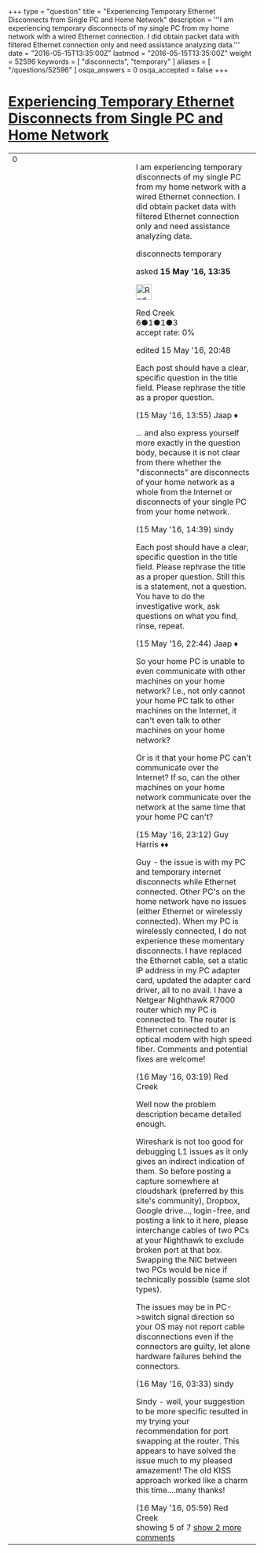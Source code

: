 +++
type = "question"
title = "Experiencing Temporary Ethernet Disconnects from Single PC and Home Network"
description = '''I am experiencing temporary disconnects of my single PC from my home network with a wired Ethernet connection. I did obtain packet data with filtered Ethernet connection only and need assistance analyzing data.'''
date = "2016-05-15T13:35:00Z"
lastmod = "2016-05-15T13:35:00Z"
weight = 52596
keywords = [ "disconnects", "temporary" ]
aliases = [ "/questions/52596" ]
osqa_answers = 0
osqa_accepted = false
+++

<div class="headNormal">

# [Experiencing Temporary Ethernet Disconnects from Single PC and Home Network](/questions/52596/experiencing-temporary-ethernet-disconnects-from-single-pc-and-home-network)

</div>

<div id="main-body">

<div id="askform">

<table id="question-table" style="width:100%;"><colgroup><col style="width: 50%" /><col style="width: 50%" /></colgroup><tbody><tr class="odd"><td style="width: 30px; vertical-align: top"><div class="vote-buttons"><div id="post-52596-score" class="post-score" title="current number of votes">0</div><div id="favorite-count" class="favorite-count"></div></div></td><td><div id="item-right"><div class="question-body"><p>I am experiencing temporary disconnects of my single PC from my home network with a wired Ethernet connection. I did obtain packet data with filtered Ethernet connection only and need assistance analyzing data.</p></div><div id="question-tags" class="tags-container tags">disconnects temporary</div><div id="question-controls" class="post-controls"></div><div class="post-update-info-container"><div class="post-update-info post-update-info-user"><p>asked <strong>15 May '16, 13:35</strong></p><img src="https://secure.gravatar.com/avatar/5f4ec1f4c4fda7788da676227b8d6676?s=32&amp;d=identicon&amp;r=g" class="gravatar" width="32" height="32" alt="Red%20Creek&#39;s gravatar image" /><p>Red Creek<br />
<span class="score" title="6 reputation points">6</span><span title="1 badges"><span class="badge1">●</span><span class="badgecount">1</span></span><span title="1 badges"><span class="silver">●</span><span class="badgecount">1</span></span><span title="3 badges"><span class="bronze">●</span><span class="badgecount">3</span></span><br />
<span class="accept_rate" title="Rate of the user&#39;s accepted answers">accept rate:</span> <span title="Red Creek has no accepted answers">0%</span></p></div><div class="post-update-info post-update-info-edited"><p>edited 15 May '16, 20:48</p></div></div><div id="comments-container-52596" class="comments-container"><span id="52597"></span><div id="comment-52597" class="comment"><div id="post-52597-score" class="comment-score"></div><div class="comment-text"><p>Each post should have a clear, specific question in the title field. Please rephrase the title as a proper question.</p></div><div id="comment-52597-info" class="comment-info"><span class="comment-age">(15 May '16, 13:55)</span> Jaap ♦</div></div><span id="52601"></span><div id="comment-52601" class="comment"><div id="post-52601-score" class="comment-score"></div><div class="comment-text"><p>... and also express yourself more exactly in the question body, because it is not clear from there whether the "disconnects" are disconnects of your home network as a whole from the Internet or disconnects of your single PC from your home network.</p></div><div id="comment-52601-info" class="comment-info"><span class="comment-age">(15 May '16, 14:39)</span> sindy</div></div><span id="52604"></span><div id="comment-52604" class="comment"><div id="post-52604-score" class="comment-score"></div><div class="comment-text"><p>Each post should have a clear, specific question in the title field. Please rephrase the title as a proper question. Still this is a statement, not a question. You have to do the investigative work, ask questions on what you find, rinse, repeat.</p></div><div id="comment-52604-info" class="comment-info"><span class="comment-age">(15 May '16, 22:44)</span> Jaap ♦</div></div><span id="52606"></span><div id="comment-52606" class="comment"><div id="post-52606-score" class="comment-score"></div><div class="comment-text"><p>So your home PC is unable to even communicate with other machines on your home network? I.e., not only cannot your home PC talk to other machines on the Internet, it can't even talk to other machines on your home network?</p><p>Or is it that your home PC can't communicate over the Internet? If so, can the other machines on your home network communicate over the network at the same time that your home PC can't?</p></div><div id="comment-52606-info" class="comment-info"><span class="comment-age">(15 May '16, 23:12)</span> Guy Harris ♦♦</div></div><span id="52612"></span><div id="comment-52612" class="comment"><div id="post-52612-score" class="comment-score"></div><div class="comment-text"><p>Guy - the issue is with my PC and temporary internet disconnects while Ethernet connected. Other PC's on the home network have no issues (either Ethernet or wirelessly connected). When my PC is wirelessly connected, I do not experience these momentary disconnects. I have replaced the Ethernet cable, set a static IP address in my PC adapter card, updated the adapter card driver, all to no avail. I have a Netgear Nighthawk R7000 router which my PC is connected to. The router is Ethernet connected to an optical modem with high speed fiber. Comments and potential fixes are welcome!</p></div><div id="comment-52612-info" class="comment-info"><span class="comment-age">(16 May '16, 03:19)</span> Red Creek</div></div><span id="52613"></span><div id="comment-52613" class="comment not_top_scorer"><div id="post-52613-score" class="comment-score"></div><div class="comment-text"><p>Well now the problem description became detailed enough.</p><p>Wireshark is not too good for debugging L1 issues as it only gives an indirect indication of them. So before posting a capture somewhere at cloudshark (preferred by this site's community), Dropbox, Google drive..., login-free, and posting a link to it here, please interchange cables of two PCs at your Nighthawk to exclude broken port at that box. Swapping the NIC between two PCs would be nice if technically possible (same slot types).</p><p>The issues may be in PC-&gt;switch signal direction so your OS may not report cable disconnections even if the connectors are guilty, let alone hardware failures behind the connectors.</p></div><div id="comment-52613-info" class="comment-info"><span class="comment-age">(16 May '16, 03:33)</span> sindy</div></div><span id="52616"></span><div id="comment-52616" class="comment not_top_scorer"><div id="post-52616-score" class="comment-score"></div><div class="comment-text"><p>Sindy - well, your suggestion to be more specific resulted in my trying your recommendation for port swapping at the router. This appears to have solved the issue much to my pleased amazement! The old KISS approach worked like a charm this time....many thanks!</p></div><div id="comment-52616-info" class="comment-info"><span class="comment-age">(16 May '16, 05:59)</span> Red Creek</div></div></div><div id="comment-tools-52596" class="comment-tools"><span class="comments-showing"> showing 5 of 7 </span> <a href="#" class="show-all-comments-link">show 2 more comments</a></div><div class="clear"></div><div id="comment-52596-form-container" class="comment-form-container"></div><div class="clear"></div></div></td></tr></tbody></table>

</div>

</div>

